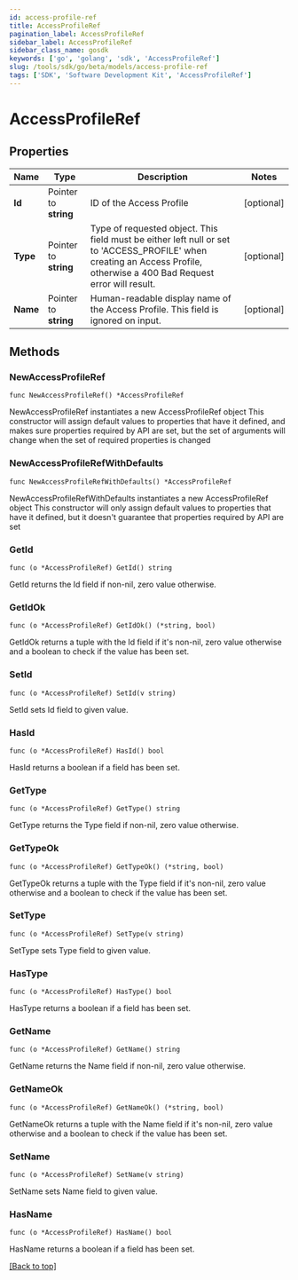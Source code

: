 ```yaml
---
id: access-profile-ref
title: AccessProfileRef
pagination_label: AccessProfileRef
sidebar_label: AccessProfileRef
sidebar_class_name: gosdk
keywords: ['go', 'golang', 'sdk', 'AccessProfileRef'] 
slug: /tools/sdk/go/beta/models/access-profile-ref
tags: ['SDK', 'Software Development Kit', 'AccessProfileRef']
---
```


# AccessProfileRef

## Properties

Name | Type | Description | Notes
------------ | ------------- | ------------- | -------------
**Id** |  Pointer to **string** | ID of the Access Profile | [optional] 
**Type** |  Pointer to **string** | Type of requested object. This field must be either left null or set to &#39;ACCESS_PROFILE&#39; when creating an Access Profile, otherwise a 400 Bad Request error will result. | [optional] 
**Name** |  Pointer to **string** | Human-readable display name of the Access Profile. This field is ignored on input. | [optional] 

## Methods

### NewAccessProfileRef

`func NewAccessProfileRef() *AccessProfileRef`

NewAccessProfileRef instantiates a new AccessProfileRef object
This constructor will assign default values to properties that have it defined,
and makes sure properties required by API are set, but the set of arguments
will change when the set of required properties is changed

### NewAccessProfileRefWithDefaults

`func NewAccessProfileRefWithDefaults() *AccessProfileRef`

NewAccessProfileRefWithDefaults instantiates a new AccessProfileRef object
This constructor will only assign default values to properties that have it defined,
but it doesn't guarantee that properties required by API are set

### GetId

`func (o *AccessProfileRef) GetId() string`

GetId returns the Id field if non-nil, zero value otherwise.

### GetIdOk

`func (o *AccessProfileRef) GetIdOk() (*string, bool)`

GetIdOk returns a tuple with the Id field if it's non-nil, zero value otherwise
and a boolean to check if the value has been set.

### SetId

`func (o *AccessProfileRef) SetId(v string)`

SetId sets Id field to given value.

### HasId

`func (o *AccessProfileRef) HasId() bool`

HasId returns a boolean if a field has been set.

### GetType

`func (o *AccessProfileRef) GetType() string`

GetType returns the Type field if non-nil, zero value otherwise.

### GetTypeOk

`func (o *AccessProfileRef) GetTypeOk() (*string, bool)`

GetTypeOk returns a tuple with the Type field if it's non-nil, zero value otherwise
and a boolean to check if the value has been set.

### SetType

`func (o *AccessProfileRef) SetType(v string)`

SetType sets Type field to given value.

### HasType

`func (o *AccessProfileRef) HasType() bool`

HasType returns a boolean if a field has been set.

### GetName

`func (o *AccessProfileRef) GetName() string`

GetName returns the Name field if non-nil, zero value otherwise.

### GetNameOk

`func (o *AccessProfileRef) GetNameOk() (*string, bool)`

GetNameOk returns a tuple with the Name field if it's non-nil, zero value otherwise
and a boolean to check if the value has been set.

### SetName

`func (o *AccessProfileRef) SetName(v string)`

SetName sets Name field to given value.

### HasName

`func (o *AccessProfileRef) HasName() bool`

HasName returns a boolean if a field has been set.


[[Back to top]](#) 



